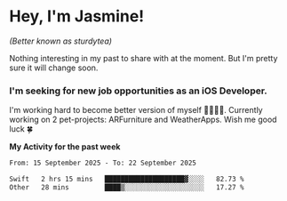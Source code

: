 # Hey, I'm Jasmine!
_(Better known as sturdytea)_

Nothing interesting in my past to share with at the moment. 
But I'm pretty sure it will change soon.

### I'm seeking for new job opportunities as an iOS Developer. 

I'm working hard to become better version of myself 🙇‍♀🏋️‍♀️. 
Currently working on 2 pet-projects: ARFurniture and WeatherApps. 
Wish me good luck 🍀

**My Activity for the past week**

<!--START_SECTION:waka-->

```txt
From: 15 September 2025 - To: 22 September 2025

Swift   2 hrs 15 mins   ████████████████████▓░░░░   82.73 %
Other   28 mins         ████▒░░░░░░░░░░░░░░░░░░░░   17.27 %
```

<!--END_SECTION:waka-->
